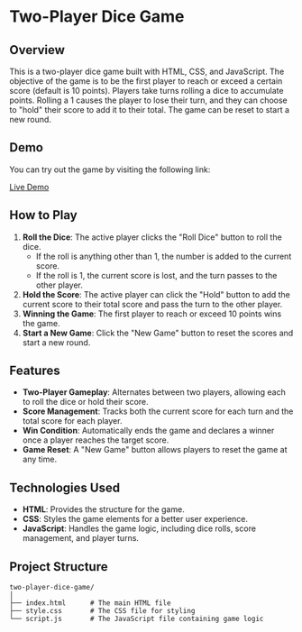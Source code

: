 # Two-Player Dice Game

## Overview

This is a two-player dice game built with HTML, CSS, and JavaScript. The objective of the game is to be the first player to reach or exceed a certain score (default is 10 points). Players take turns rolling a dice to accumulate points. Rolling a 1 causes the player to lose their turn, and they can choose to "hold" their score to add it to their total. The game can be reset to start a new round.
## Demo

You can try out the game by visiting the following link:

[Live Demo](https://roll-rush.onrender.com)

## How to Play

1. **Roll the Dice**: The active player clicks the "Roll Dice" button to roll the dice.
   - If the roll is anything other than 1, the number is added to the current score.
   - If the roll is 1, the current score is lost, and the turn passes to the other player.
2. **Hold the Score**: The active player can click the "Hold" button to add the current score to their total score and pass the turn to the other player.
3. **Winning the Game**: The first player to reach or exceed 10 points wins the game.
4. **Start a New Game**: Click the "New Game" button to reset the scores and start a new round.

## Features

- **Two-Player Gameplay**: Alternates between two players, allowing each to roll the dice or hold their score.
- **Score Management**: Tracks both the current score for each turn and the total score for each player.
- **Win Condition**: Automatically ends the game and declares a winner once a player reaches the target score.
- **Game Reset**: A "New Game" button allows players to reset the game at any time.

## Technologies Used

- **HTML**: Provides the structure for the game.
- **CSS**: Styles the game elements for a better user experience.
- **JavaScript**: Handles the game logic, including dice rolls, score management, and player turns.

## Project Structure

```plaintext
two-player-dice-game/
│
├── index.html      # The main HTML file
├── style.css       # The CSS file for styling
└── script.js       # The JavaScript file containing game logic


